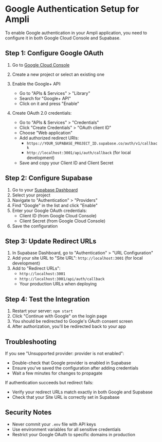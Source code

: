 # Google Authentication Setup for Ampli

To enable Google authentication in your Ampli application, you need to configure it in both Google Cloud Console and Supabase.

## Step 1: Configure Google OAuth

1. Go to [Google Cloud Console](https://console.cloud.google.com/)
2. Create a new project or select an existing one
3. Enable the Google+ API:
   - Go to "APIs & Services" > "Library"
   - Search for "Google+ API"
   - Click on it and press "Enable"

4. Create OAuth 2.0 credentials:
   - Go to "APIs & Services" > "Credentials"
   - Click "Create Credentials" > "OAuth client ID"
   - Choose "Web application"
   - Add authorized redirect URIs:
     - `https://YOUR_SUPABASE_PROJECT_ID.supabase.co/auth/v1/callback`
     - `http://localhost:3001/api/auth/callback` (for local development)
   - Save and copy your Client ID and Client Secret

## Step 2: Configure Supabase

1. Go to your [Supabase Dashboard](https://app.supabase.com/)
2. Select your project
3. Navigate to "Authentication" > "Providers"
4. Find "Google" in the list and click "Enable"
5. Enter your Google OAuth credentials:
   - Client ID (from Google Cloud Console)
   - Client Secret (from Google Cloud Console)
6. Save the configuration

## Step 3: Update Redirect URLs

1. In Supabase Dashboard, go to "Authentication" > "URL Configuration"
2. Add your site URL to "Site URL": `http://localhost:3001` (for local development)
3. Add to "Redirect URLs":
   - `http://localhost:3001`
   - `http://localhost:3001/api/auth/callback`
   - Your production URLs when deploying

## Step 4: Test the Integration

1. Restart your server: `npm start`
2. Click "Continue with Google" on the login page
3. You should be redirected to Google's OAuth consent screen
4. After authorization, you'll be redirected back to your app

## Troubleshooting

If you see "Unsupported provider: provider is not enabled":
- Double-check that Google provider is enabled in Supabase
- Ensure you've saved the configuration after adding credentials
- Wait a few minutes for changes to propagate

If authentication succeeds but redirect fails:
- Verify your redirect URLs match exactly in both Google and Supabase
- Check that your Site URL is correctly set in Supabase

## Security Notes

- Never commit your `.env` file with API keys
- Use environment variables for all sensitive credentials
- Restrict your Google OAuth to specific domains in production
